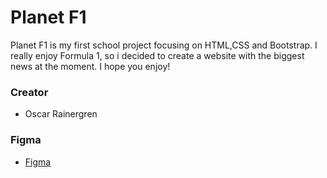 # Planet F1

Planet F1 is my first school project focusing on HTML,CSS and Bootstrap. I really enjoy Formula 1, so i decided to create a website with the biggest news at the moment.
I hope you enjoy!

### Creator

- Oscar Rainergren

### Figma

- [Figma](https://www.figma.com/file/rCqNSra1Ksv8hMeaTVStWc/Untitled?node-id=0%3A1)
